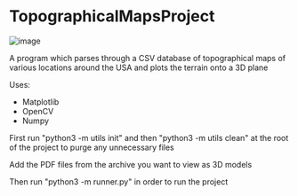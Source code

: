 # TopographicalMapsProject

![image](project.jpg)

A program which parses through a CSV database of topographical maps of various locations around the USA and plots the terrain onto a 3D plane

Uses:
- Matplotlib
- OpenCV
- Numpy

First run "python3 -m utils init" and then "python3 -m utils clean" at the root of the project to purge any unnecessary files

Add the PDF files from the archive you want to view as 3D models

Then run "python3 -m runner.py" in order to run the project

